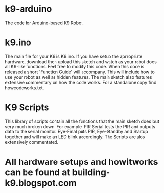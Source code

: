 # k9-arduino
The code for Arduino-based K9 Robot.
# k9.ino
The main file for your K9 is K9.ino. If you have setup the aprropriate hardware, download then upload this sketch and watch as your robot does all K9-like functions. Feel free to modify this code.
When this code is released a short 'Function Guide' will accompany.
This will include how to use your robot as well as hidden features.
The main sketch also features extensive commentary on how the code works. For a standalone copy find howcodeworks.txt.

# K9 Scripts

This library of scripts contain all the functions that the main sketch does but very much broken down. For example, PIR Serial tests the PIR and outputs data to the serial monitor. Eye-Final puts PIR, Eye-Standby and Startup together and will make an LED blink accordingly.
The Scripts are alos extensively commentated.

# All hardware setups and howitworks can be found at building-k9.blogspot.com

